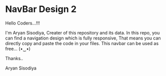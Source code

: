 # NavBar Design 2
Hello Coders...!!!

I'm Aryan Sisodiya, Creater of this repository and its data. In this repo, you can find a navigation design which is fully responsive, That means you can directly copy and paste the code in your files. This navbar can be used as free... (•‿•)


Thanks..

Aryan Sisodiya
